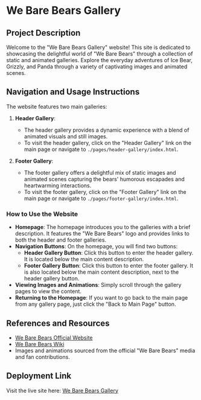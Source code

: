 # We Bare Bears Gallery

## Project Description

Welcome to the "We Bare Bears Gallery" website! This site is dedicated to showcasing the delightful world of "We Bare Bears" through a collection of static and animated galleries. Explore the everyday adventures of Ice Bear, Grizzly, and Panda through a variety of captivating images and animated scenes.

## Navigation and Usage Instructions

The website features two main galleries:

1. **Header Gallery**:
   - The header gallery provides a dynamic experience with a blend of animated visuals and still images.
   - To visit the header gallery, click on the "Header Gallery" link on the main page or navigate to `./pages/header-gallery/index.html`.

2. **Footer Gallery**:
   - The footer gallery offers a delightful mix of static images and animated scenes capturing the bears' humorous escapades and heartwarming interactions.
   - To visit the footer gallery, click on the "Footer Gallery" link on the main page or navigate to `./pages/footer-gallery/index.html`.

### How to Use the Website

- **Homepage**: The homepage introduces you to the galleries with a brief description. It features the "We Bare Bears" logo and provides links to both the header and footer galleries.
- **Navigation Buttons**: On the homepage, you will find two buttons:
  - **Header Gallery Button**: Click this button to enter the header gallery. It is located below the main content description.
  - **Footer Gallery Button**: Click this button to enter the footer gallery. It is also located below the main content description, next to the header gallery button.
- **Viewing Images and Animations**: Simply scroll through the gallery pages to view the content.
- **Returning to the Homepage**: If you want to go back to the main page from any gallery page, just click the "Back to Main Page" button.


## References and Resources

- [We Bare Bears Official Website](https://www.cartoonnetwork.com/video/we-bare-bears/index.html)
- [We Bare Bears Wiki](https://webarebears.fandom.com/wiki/We_Bare_Bears_Wiki)
- Images and animations sourced from the official "We Bare Bears" media and fan contributions.

## Deployment Link

Visit the live site here: [We Bare Bears Gallery](hasteddd.github.io/WD-Seatwork-3/)

